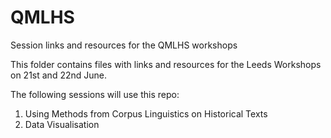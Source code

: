 # QMLHS
Session links and resources for the QMLHS workshops

This folder contains files with links and resources for the Leeds Workshops on 21st and 22nd June.

The following sessions will use this repo:

1. Using Methods from Corpus Linguistics on Historical Texts
2. Data Visualisation
